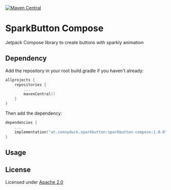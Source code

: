 [![Maven Central](https://maven-badges.herokuapp.com/maven-central/at.connyduck.sparkbutton/sparkbutton-compose/badge.svg)](https://maven-badges.herokuapp.com/maven-central/at.connyduck.sparkbutton/sparkbutton-compose)

# SparkButton Compose

Jetpack Compose library to create buttons with sparkly animation

## Dependency
Add the repository in your root build.gradle if you haven't already:

```kotlin
allprojects {
    repositories {
        ...
        mavenCentral()
    }
}
```	
Then add the dependency:

```kotlin
dependencies {
    ...
    implementation("at.connyduck.sparkbutton:sparkbutton-compose:1.0.0")
}
```

## Usage

## License
Licensed under [Apache 2.0](../LICENSE.md)


